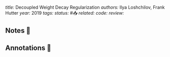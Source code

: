 *title:* Decoupled Weight Decay Regularization
*authors:* Ilya Loshchilov, Frank Hutter
*year:* 2019
*tags:* 
*status:* #📥
*related:*
*code:*
*review:*

## Notes 📍

## Annotations 📖